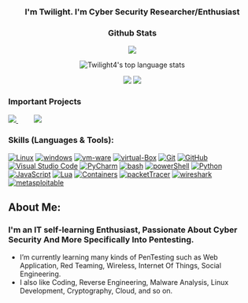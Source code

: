 <h3 align="center">
  I'm Twilight. I'm Cyber Security Researcher/Enthusiast
</h3>

<!-- ###########################################  ########################################### -->

<!-- Github Stats -->
<h3 align="center"> Github Stats </h3>
<!--
            &nbsp; -> space
            &emsp; -> 4x(&nbsp;)
-->

<p align="center">
  <img src="http://github-readme-streak-stats.herokuapp.com?user=Twilight4&theme=tokyonight&date_format=j%20M%5B%20Y%5D&border=1A1B27"/>
</p>

<p align="center">
  <img src="https://github-readme-stats.vercel.app/api/top-langs/?username=Twilight4&layout=compact&theme=tokyonight" alt="Twilight4's top language stats" /> 
</p>
                                                                                                                                     
<p align="center">
  <img src="https://github.com/Twilight4/Twilight4/blob/snake/snake-dark.svg#gh-light-mode-only"/>
  <img src="https://github.com/Twilight4/Twilight4/blob/snake/snake-dark.svg#gh-dark-mode-only"/>
</p>
<!-- Github Stats -->

<!-- ###########################################  ########################################### -->

<!-- Important Projects -->
<h3 align="left"> Important Projects </h3>

<a href="https://github.com/Twilight4/dotfiles">
  <img src="https://github-readme-stats.vercel.app/api/pin/?username=Twilight4&repo=dotfiles&layout=compact&theme=tokyonight" />
</a>
&emsp;&emsp;
<a href="https://github.com/Twilight4/arch-install">
  <img src="https://github-readme-stats.vercel.app/api/pin/?username=Twilight4&repo=arch-install&layout=compact&theme=tokyonight" />
</a>
<!-- Important Projects -->

<!-- ###########################################  ########################################### -->

<!-- Skills ( Languages & Tools ) -->
### Skills (Languages & Tools):
[![Linux](https://img.shields.io/badge/OS-Linux-05122A?style=plastic&logo=Linux&color=informational)](https://www.linux.org/)
[![windows](https://img.shields.io/badge/OS-windows-05122A?style=plastic&logo=windows&logoColor=informational&color=informational)](https://www.microsoft.com/en-us/windows)
[![vm-ware](https://img.shields.io/badge/VM-vmware-05122A?style=plastic&logo=vmware&color=informational)](https://www.vmware.com/mena.html)
[![virtual-Box](https://img.shields.io/badge/VM-virtual%20Box-05122A?style=plastic&logo=virtualBox&color=informational)](https://www.virtualbox.org/)
[![Git](https://img.shields.io/badge/git-Git-05122A?style=plastic&logo=git&color=informational)](https://git-scm.com/)
[![GitHub](https://img.shields.io/badge/tool-GitHub-05122A?style=plastic&logo=github&&color=informational)](https://github.com/)
[![Visual Studio Code](https://img.shields.io/badge/tool-Visual%20Studio%20Code-05122A?style=plastic&logo=visual-studio-code&color=informational)](https://code.visualstudio.com/)
[![PyCharm](https://img.shields.io/badge/jetbrains-pycharm-05122A?style=plastic&logo=pycharm&color=informational)](https://www.jetbrains.com/pycharm/)
[![bash](https://img.shields.io/badge/Shell-Bash-informational?style=flat&logo=gnu-bash&color=informational)](https://www.gnu.org/software/bash/)
[![powerShell](https://img.shields.io/badge/Shell-powerShell-05122A?style=plastic&logo=powerShell&color=informational)](https://docs.microsoft.com/en-us/powershell/)
[![Python](https://img.shields.io/badge/language-Python-05122A?style=plastic&logo=python&color=informational)](https://www.python.org/)
[![JavaScript](https://img.shields.io/badge/language-JavaScript-05122A?style=plastic&logo=JavaScript&color=informational)](https://www.javascript.com/)
[![Lua](https://img.shields.io/badge/language-lua-05122A?style=plastic&logo=lua&color=informational)](https://www.lua.org/)
[![Containers](https://img.shields.io/badge/Containers-Docker-05122A?style=plastic&logo=docker&color=informational)](https://www.docker.com/)
[![packetTracer](https://img.shields.io/badge/Cisco-packetTracer-05122A?style=plastic&logo=cisco&color=informational)](https://www.netacad.com/)
[![wireshark](https://img.shields.io/badge/Networking-wireshark-05122A?style=plastic&logo=wireshark&color=informational)](https://www.wireshark.org/)
[![metasploitable](https://img.shields.io/badge/HackingTools-metasploitable-05122A?style=plastic&logo=metasploitable&color=informational)](https://sourceforge.net/projects/metasploitable/files/Metasploitable2/)
<!-- Skills ( Languages & Tools ) -->

<!-- ###########################################  ########################################### -->

<!-- About Me -->
## About Me:
### I'm an IT self-learning Enthusiast, Passionate About Cyber Security And More Specifically Into Pentesting.
- I’m currently learning many kinds of PenTesting such as Web Application, Red Teaming, Wireless, Internet Of Things, Social Engineering.
- I also like Coding, Reverse Engineering, Malware Analysis, Linux Development, Cryptography, Cloud, and so on.
<!-- About Me -->

<!-- ########################################### END ########################################### -->
